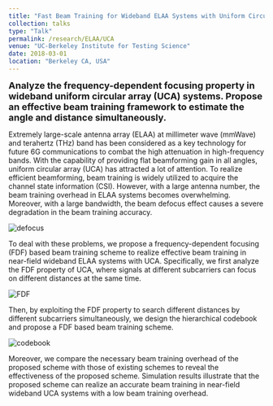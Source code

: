 ```yaml
---
title: "Fast Beam Training for Wideband ELAA Systems with Uniform Circular Array"
collection: talks
type: "Talk"
permalink: /research/ELAA/UCA
venue: "UC-Berkeley Institute for Testing Science"
date: 2018-03-01
location: "Berkeley CA, USA"
---
```


<font size = 4><b>Analyze the frequency-dependent focusing property in wideband uniform circular array (UCA) systems. Propose an effective beam training framework to estimate the angle and distance simultaneously.</b></font>

<p></p>

Extremely large-scale antenna array (ELAA) at millimeter wave (mmWave) and terahertz (THz) band has been considered as a key technology for future 6G communications to combat the high attenuation in high-frequency bands. With the capability of providing flat beamforming gain in all angles, uniform circular array (UCA) has attracted a lot of attention. To realize efficient beamforming, beam training is widely utilized to acquire the channel state information (CSI). However, with a large antenna number, the beam training overhead in ELAA systems becomes overwhelming. Moreover, with a large bandwidth, the beam defocus effect causes a severe degradation in the beam training accuracy. 

![defocus](https://hericenes.github.io/yuhaochen.github.io/images/UCA-1.png)

To deal with these problems, we propose a frequency-dependent focusing (FDF) based beam training scheme to realize effective beam training in near-field wideband ELAA systems with UCA. Specifically, we first analyze the FDF property of UCA, where signals at different subcarriers can focus on different distances at the same time. 

![FDF](https://hericenes.github.io/yuhaochen.github.io/images/UCA-2.png)

Then, by exploiting the FDF property to search different distances by different subcarriers simultaneously, we design the hierarchical codebook and propose a FDF based beam training scheme. 

![codebook](https://hericenes.github.io/yuhaochen.github.io/images/UCA-3.png)

Moreover, we compare the necessary beam training overhead of the proposed scheme with those of existing schemes to reveal the effectiveness of the proposed scheme. Simulation results illustrate that the proposed scheme can realize an accurate beam training in near-field wideband UCA systems with a low beam training overhead.
